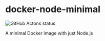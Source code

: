 # docker-node-minimal

![GitHub Actons status](https://github.com/chorrell/docker-node-minimal/workflows/Main%20workflow/badge.svg)

A minimal Docker image with just Node.js
